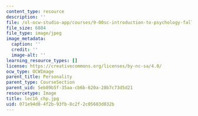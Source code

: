 ```yaml
---
content_type: resource
description: ''
file: /ol-ocw-studio-app/courses/9-00sc-introduction-to-psychology-fall-2011/071e94d84f2b93fb8c2f2c05603d032b_lec16_chp.jpg
file_size: 6884
file_type: image/jpeg
image_metadata:
  caption: ''
  credit: ''
  image-alt: ''
learning_resource_types: []
license: https://creativecommons.org/licenses/by-nc-sa/4.0/
ocw_type: OCWImage
parent_title: Personality
parent_type: CourseSection
parent_uid: 5eb89b5f-35aa-cb6b-620a-28b7c73d5d21
resourcetype: Image
title: lec16_chp.jpg
uid: 071e94d8-4f2b-93fb-8c2f-2c05603d032b
---
```

